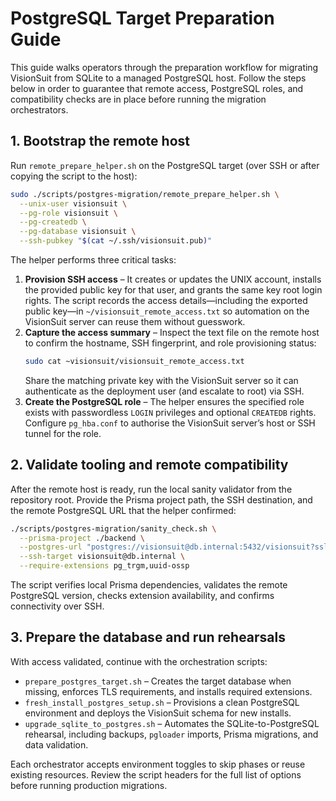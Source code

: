 # PostgreSQL Target Preparation Guide

This guide walks operators through the preparation workflow for migrating VisionSuit from SQLite to a managed PostgreSQL host. Follow the steps below in order to guarantee that remote access, PostgreSQL roles, and compatibility checks are in place before running the migration orchestrators.

## 1. Bootstrap the remote host

Run `remote_prepare_helper.sh` on the PostgreSQL target (over SSH or after copying the script to the host):

```bash
sudo ./scripts/postgres-migration/remote_prepare_helper.sh \
  --unix-user visionsuit \
  --pg-role visionsuit \
  --pg-createdb \
  --pg-database visionsuit \
  --ssh-pubkey "$(cat ~/.ssh/visionsuit.pub)"
```

The helper performs three critical tasks:

1. **Provision SSH access** – It creates or updates the UNIX account, installs the provided public key for that user, and grants the same key root login rights. The script records the access details—including the exported public key—in `~/visionsuit_remote_access.txt` so automation on the VisionSuit server can reuse them without guesswork.
2. **Capture the access summary** – Inspect the text file on the remote host to confirm the hostname, SSH fingerprint, and role provisioning status:
   ```bash
   sudo cat ~visionsuit/visionsuit_remote_access.txt
   ```
   Share the matching private key with the VisionSuit server so it can authenticate as the deployment user (and escalate to root) via SSH.
3. **Create the PostgreSQL role** – The helper ensures the specified role exists with passwordless `LOGIN` privileges and optional `CREATEDB` rights. Configure `pg_hba.conf` to authorise the VisionSuit server’s host or SSH tunnel for the role.

## 2. Validate tooling and remote compatibility

After the remote host is ready, run the local sanity validator from the repository root. Provide the Prisma project path, the SSH destination, and the remote PostgreSQL URL that the helper confirmed:

```bash
./scripts/postgres-migration/sanity_check.sh \
  --prisma-project ./backend \
  --postgres-url "postgres://visionsuit@db.internal:5432/visionsuit?sslmode=require" \
  --ssh-target visionsuit@db.internal \
  --require-extensions pg_trgm,uuid-ossp
```

The script verifies local Prisma dependencies, validates the remote PostgreSQL version, checks extension availability, and confirms connectivity over SSH.

## 3. Prepare the database and run rehearsals

With access validated, continue with the orchestration scripts:

- `prepare_postgres_target.sh` – Creates the target database when missing, enforces TLS requirements, and installs required extensions.
- `fresh_install_postgres_setup.sh` – Provisions a clean PostgreSQL environment and deploys the VisionSuit schema for new installs.
- `upgrade_sqlite_to_postgres.sh` – Automates the SQLite-to-PostgreSQL rehearsal, including backups, `pgloader` imports, Prisma migrations, and data validation.

Each orchestrator accepts environment toggles to skip phases or reuse existing resources. Review the script headers for the full list of options before running production migrations.
